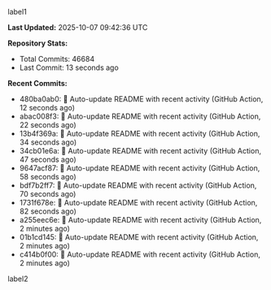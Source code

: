 
label1 
<!-- ACTIVITY_START -->
**Last Updated:** 2025-10-07 09:42:36 UTC

**Repository Stats:**
- Total Commits: 46684
- Last Commit: 13 seconds ago

**Recent Commits:**
- 480ba0ab0: 🤖 Auto-update README with recent activity (GitHub Action, 12 seconds ago)
- abac008f3: 🤖 Auto-update README with recent activity (GitHub Action, 22 seconds ago)
- 13b4f369a: 🤖 Auto-update README with recent activity (GitHub Action, 34 seconds ago)
- 34cb01e6a: 🤖 Auto-update README with recent activity (GitHub Action, 47 seconds ago)
- 9647acf87: 🤖 Auto-update README with recent activity (GitHub Action, 58 seconds ago)
- bdf7b2ff7: 🤖 Auto-update README with recent activity (GitHub Action, 70 seconds ago)
- 1731f678e: 🤖 Auto-update README with recent activity (GitHub Action, 82 seconds ago)
- a255eec6e: 🤖 Auto-update README with recent activity (GitHub Action, 2 minutes ago)
- 01b1cd145: 🤖 Auto-update README with recent activity (GitHub Action, 2 minutes ago)
- c414b0f00: 🤖 Auto-update README with recent activity (GitHub Action, 2 minutes ago)
<!-- ACTIVITY_END -->

label2
